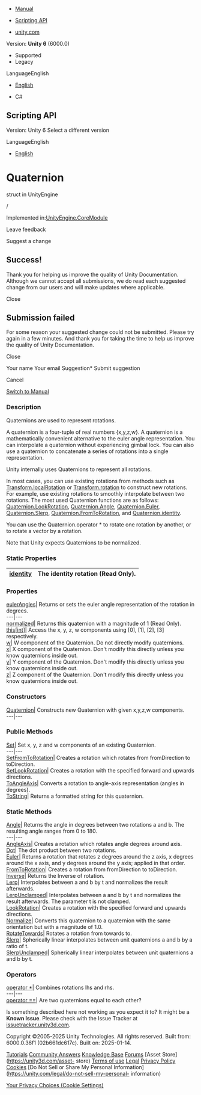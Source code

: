[ ]()

  * [Manual](../Manual/index.html)
  * [Scripting API](../ScriptReference/index.html)

  * [unity.com](https://unity.com/)

Version: **Unity 6** (6000.0)

  * Supported
  * Legacy

LanguageEnglish

  * [English]()

  * C#

[ ](https://docs.unity3d.com)

## Scripting API

Version: Unity 6 Select a different version

LanguageEnglish

  * [English]()

# Quaternion

struct in UnityEngine

/

Implemented in:[UnityEngine.CoreModule](UnityEngine.CoreModule.html)

Leave feedback

Suggest a change

## Success!

Thank you for helping us improve the quality of Unity Documentation. Although
we cannot accept all submissions, we do read each suggested change from our
users and will make updates where applicable.

Close

## Submission failed

For some reason your suggested change could not be submitted. Please <a>try
again</a> in a few minutes. And thank you for taking the time to help us
improve the quality of Unity Documentation.

Close

Your name Your email Suggestion* Submit suggestion

Cancel

[Switch to Manual](../Manual/class-Quaternion.html "Go to Quaternion Component
in the Manual")

### Description

Quaternions are used to represent rotations.

A quaternion is a four-tuple of real numbers {x,y,z,w}. A quaternion is a
mathematically convenient alternative to the euler angle representation. You
can interpolate a quaternion without experiencing gimbal lock. You can also
use a quaternion to concatenate a series of rotations into a single
representation.  
  
Unity internally uses Quaternions to represent all rotations.  
  
In most cases, you can use existing rotations from methods such as
[Transform.localRotation](Transform-localRotation.html) or
[Transform.rotation](Transform-rotation.html) to construct new rotations. For
example, use existing rotations to smoothly interpolate between two rotations.
The most used Quaternion functions are as follows:
[Quaternion.LookRotation](Quaternion.LookRotation.html),
[Quaternion.Angle](Quaternion.Angle.html),
[Quaternion.Euler](Quaternion.Euler.html),
[Quaternion.Slerp](Quaternion.Slerp.html),
[Quaternion.FromToRotation](Quaternion.FromToRotation.html), and
[Quaternion.identity](Quaternion-identity.html).  
  
You can use the Quaternion.operator * to rotate one rotation by another, or to
rotate a vector by a rotation.  
  
Note that Unity expects Quaternions to be normalized.

### Static Properties

[identity](Quaternion-identity.html)| The identity rotation (Read Only).  
---|---  
  
### Properties

[eulerAngles](Quaternion-eulerAngles.html)| Returns or sets the euler angle
representation of the rotation in degrees.  
---|---  
[normalized](Quaternion-normalized.html)| Returns this quaternion with a
magnitude of 1 (Read Only).  
[this[int]](Quaternion.Index_operator.html)| Access the x, y, z, w components
using [0], [1], [2], [3] respectively.  
[w](Quaternion-w.html)| W component of the Quaternion. Do not directly modify
quaternions.  
[x](Quaternion-x.html)| X component of the Quaternion. Don't modify this
directly unless you know quaternions inside out.  
[y](Quaternion-y.html)| Y component of the Quaternion. Don't modify this
directly unless you know quaternions inside out.  
[z](Quaternion-z.html)| Z component of the Quaternion. Don't modify this
directly unless you know quaternions inside out.  
  
### Constructors

[Quaternion](Quaternion-ctor.html)| Constructs new Quaternion with given
x,y,z,w components.  
---|---  
  
### Public Methods

[Set](Quaternion.Set.html)| Set x, y, z and w components of an existing
Quaternion.  
---|---  
[SetFromToRotation](Quaternion.SetFromToRotation.html)| Creates a rotation
which rotates from fromDirection to toDirection.  
[SetLookRotation](Quaternion.SetLookRotation.html)| Creates a rotation with
the specified forward and upwards directions.  
[ToAngleAxis](Quaternion.ToAngleAxis.html)| Converts a rotation to angle-axis
representation (angles in degrees).  
[ToString](Quaternion.ToString.html)| Returns a formatted string for this
quaternion.  
  
### Static Methods

[Angle](Quaternion.Angle.html)| Returns the angle in degrees between two
rotations a and b. The resulting angle ranges from 0 to 180.  
---|---  
[AngleAxis](Quaternion.AngleAxis.html)| Creates a rotation which rotates angle
degrees around axis.  
[Dot](Quaternion.Dot.html)| The dot product between two rotations.  
[Euler](Quaternion.Euler.html)| Returns a rotation that rotates z degrees
around the z axis, x degrees around the x axis, and y degrees around the y
axis; applied in that order.  
[FromToRotation](Quaternion.FromToRotation.html)| Creates a rotation from
fromDirection to toDirection.  
[Inverse](Quaternion.Inverse.html)| Returns the Inverse of rotation.  
[Lerp](Quaternion.Lerp.html)| Interpolates between a and b by t and normalizes
the result afterwards.  
[LerpUnclamped](Quaternion.LerpUnclamped.html)| Interpolates between a and b
by t and normalizes the result afterwards. The parameter t is not clamped.  
[LookRotation](Quaternion.LookRotation.html)| Creates a rotation with the
specified forward and upwards directions.  
[Normalize](Quaternion.Normalize.html)| Converts this quaternion to a
quaternion with the same orientation but with a magnitude of 1.0.  
[RotateTowards](Quaternion.RotateTowards.html)| Rotates a rotation from
towards to.  
[Slerp](Quaternion.Slerp.html)| Spherically linear interpolates between unit
quaternions a and b by a ratio of t.  
[SlerpUnclamped](Quaternion.SlerpUnclamped.html)| Spherically linear
interpolates between unit quaternions a and b by t.  
  
### Operators

[operator *](Quaternion-operator_multiply.html)| Combines rotations lhs and
rhs.  
---|---  
[operator ==](Quaternion-operator_eq.html)| Are two quaternions equal to each
other?  
  
Is something described here not working as you expect it to? It might be a
**Known Issue**. Please check with the Issue Tracker at
[issuetracker.unity3d.com](https://issuetracker.unity3d.com).

Copyright ©2005-2025 Unity Technologies. All rights reserved. Built from:
6000.0.36f1 (02b661dc617c). Built on: 2025-01-14.

[Tutorials](https://unity3d.com/learn) [Community
Answers](https://answers.unity3d.com) [Knowledge
Base](https://support.unity3d.com/hc/en-us)
[Forums](https://forum.unity3d.com) [Asset Store](https://unity3d.com/asset-
store) [Terms of use](https://docs.unity3d.com/Manual/TermsOfUse.html)
[Legal](https://unity.com/legal) [Privacy
Policy](https://unity.com/legal/privacy-policy)
[Cookies](https://unity.com/legal/cookie-policy) [Do Not Sell or Share My
Personal Information](https://unity.com/legal/do-not-sell-my-personal-
information)

[Your Privacy Choices (Cookie Settings)](javascript:void\(0\);)

